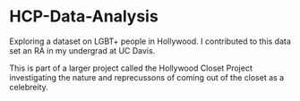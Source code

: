  # HCP-Data-Analysis
 Exploring a dataset on LGBT+ people in Hollywood. I contributed to this data set an RA in my undergrad at UC Davis. 

This is part of a larger project called the Hollywood Closet Project investigating the nature and reprecussons of  coming out of the closet as a celebreity.

